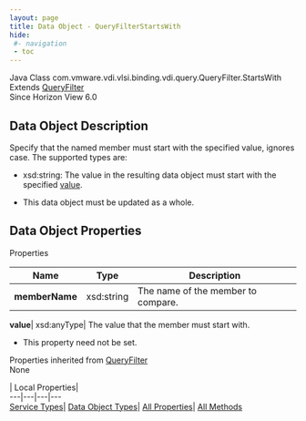 ```yaml
---
layout: page
title: Data Object - QueryFilterStartsWith
hide:
 #- navigation
 - toc
---
```






Java Class
    com.vmware.vdi.vlsi.binding.vdi.query.QueryFilter.StartsWith  
Extends
     [QueryFilter](vdi.query.QueryFilter.Filter.md)  
Since 
    Horizon View 6.0

## Data Object Description 

Specify that the named member must start with the specified value, ignores case. The supported types are: 

  * xsd:string: The value in the resulting data object must start with the specified [value](vdi.query.QueryFilter.StartsWith.md#value).


  * This data object must be updated as a whole.



## Data Object Properties

Properties

Name |  Type |  Description   
---|---|---  
**memberName**|  xsd:string|  The name of the member to compare.   
  
**value**|  xsd:anyType|  The value that the member must start with.   


 * This property need not be set.

  
Properties inherited from [QueryFilter](vdi.query.QueryFilter.Filter.md)  
None  
  
  
 | Local Properties|   
---|---|---|---  
[Service Types](index-mo_types.md)| [Data Object Types](index-do_types.md)| [All Properties](index-properties.md)| [All Methods](index-methods.md)  
  
  

